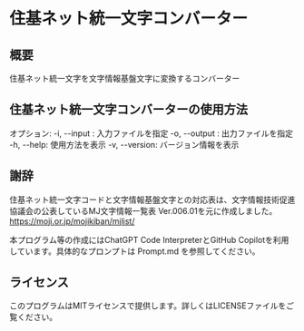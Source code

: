 住基ネット統一文字コンバーター
===

概要
---

住基ネット統一文字を文字情報基盤文字に変換するコンバーター

住基ネット統一文字コンバーターの使用方法
---

オプション:
-i, --input : 入力ファイルを指定
-o, --output : 出力ファイルを指定
-h, --help: 使用方法を表示
-v, --version: バージョン情報を表示

謝辞
---

住基ネット統一文字コードと文字情報基盤文字との対応表は、文字情報技術促進協議会の公表しているMJ文字情報一覧表 Ver.006.01を元に作成しました。
<https://moji.or.jp/mojikiban/mjlist/>

本プログラム等の作成にはChatGPT Code InterpreterとGitHub Copilotを利用しています。具体的なプロンプトは Prompt.md を参照してください。

ライセンス
---

このプログラムはMITライセンスで提供します。詳しくはLICENSEファイルをご覧ください。
